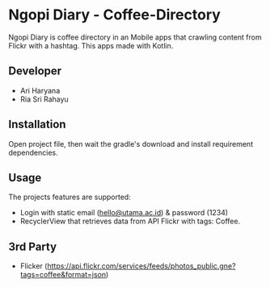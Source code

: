 # Ngopi Diary - Coffee-Directory

Ngopi Diary is coffee directory in an Mobile apps that crawling content from Flickr with a hashtag. This apps made with Kotlin.

Developer
---------
- Ari Haryana
- Ria Sri Rahayu

Installation
------------
Open project file, then wait the gradle's download and install requirement dependencies.

Usage
-----
The projects features are supported:
- Login with static email (hello@utama.ac.id) & password (1234)
- RecyclerView that retrieves data from API Flickr with tags: Coffee.

3rd Party
---------
- Flicker (https://api.flickr.com/services/feeds/photos_public.gne?tags=coffee&format=json)
